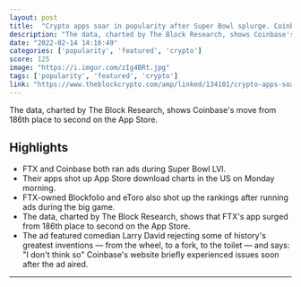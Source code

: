 ```yaml
---
layout: post
title:  "Crypto apps soar in popularity after Super Bowl splurge. Coinbase app jumps to #2 on the App Store in the US!"
description: "The data, charted by The Block Research, shows Coinbase's move from 186th place to second on the App Store."
date: "2022-02-14 14:16:49"
categories: ['popularity', 'featured', 'crypto']
score: 125
image: "https://i.imgur.com/zIg4BRt.jpg"
tags: ['popularity', 'featured', 'crypto']
link: "https://www.theblockcrypto.com/amp/linked/134101/crypto-apps-soar-in-popularity-after-super-bowl-splurge"
---
```


The data, charted by The Block Research, shows Coinbase's move from 186th place to second on the App Store.

## Highlights

- FTX and Coinbase both ran ads during Super Bowl LVI.
- Their apps shot up App Store download charts in the US on Monday morning.
- FTX-owned Blockfolio and eToro also shot up the rankings after running ads during the big game.
- The data, charted by The Block Research, shows that FTX's app surged from 186th place to second on the App Store.
- The ad featured comedian Larry David rejecting some of history's greatest inventions — from the wheel, to a fork, to the toilet — and says: "I don't think so" Coinbase's website briefly experienced issues soon after the ad aired.

---
